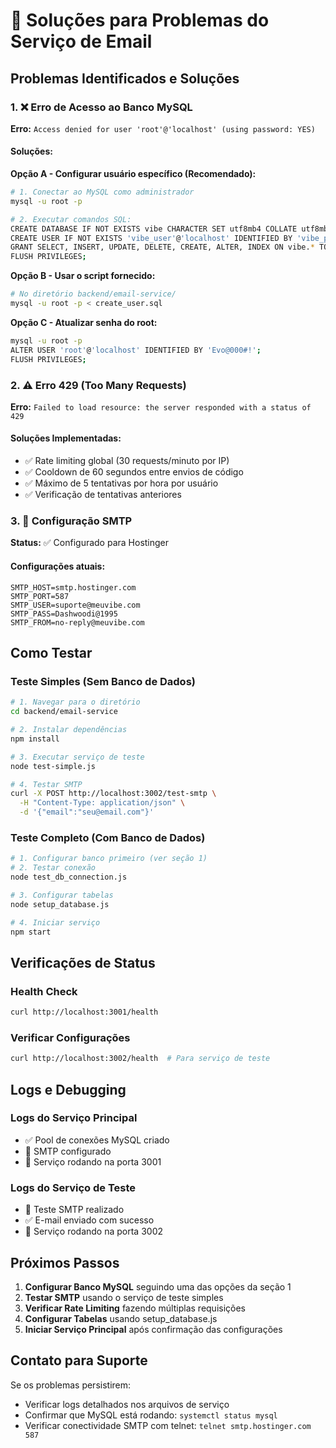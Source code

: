 # 🔧 Soluções para Problemas do Serviço de Email

## Problemas Identificados e Soluções

### 1. ❌ Erro de Acesso ao Banco MySQL
**Erro:** `Access denied for user 'root'@'localhost' (using password: YES)`

#### Soluções:

**Opção A - Configurar usuário específico (Recomendado):**
```bash
# 1. Conectar ao MySQL como administrador
mysql -u root -p

# 2. Executar comandos SQL:
CREATE DATABASE IF NOT EXISTS vibe CHARACTER SET utf8mb4 COLLATE utf8mb4_unicode_ci;
CREATE USER IF NOT EXISTS 'vibe_user'@'localhost' IDENTIFIED BY 'vibe_password';
GRANT SELECT, INSERT, UPDATE, DELETE, CREATE, ALTER, INDEX ON vibe.* TO 'vibe_user'@'localhost';
FLUSH PRIVILEGES;
```

**Opção B - Usar o script fornecido:**
```bash
# No diretório backend/email-service/
mysql -u root -p < create_user.sql
```

**Opção C - Atualizar senha do root:**
```bash
mysql -u root -p
ALTER USER 'root'@'localhost' IDENTIFIED BY 'Evo@000#!';
FLUSH PRIVILEGES;
```

### 2. ⚠️ Erro 429 (Too Many Requests)
**Erro:** `Failed to load resource: the server responded with a status of 429`

#### Soluções Implementadas:
- ✅ Rate limiting global (30 requests/minuto por IP)
- ✅ Cooldown de 60 segundos entre envios de código
- ✅ Máximo de 5 tentativas por hora por usuário
- ✅ Verificação de tentativas anteriores

### 3. 📧 Configuração SMTP
**Status:** ✅ Configurado para Hostinger

#### Configurações atuais:
```
SMTP_HOST=smtp.hostinger.com
SMTP_PORT=587
SMTP_USER=suporte@meuvibe.com
SMTP_PASS=Dashwoodi@1995
SMTP_FROM=no-reply@meuvibe.com
```

## Como Testar

### Teste Simples (Sem Banco de Dados)
```bash
# 1. Navegar para o diretório
cd backend/email-service

# 2. Instalar dependências
npm install

# 3. Executar serviço de teste
node test-simple.js

# 4. Testar SMTP
curl -X POST http://localhost:3002/test-smtp \
  -H "Content-Type: application/json" \
  -d '{"email":"seu@email.com"}'
```

### Teste Completo (Com Banco de Dados)
```bash
# 1. Configurar banco primeiro (ver seção 1)
# 2. Testar conexão
node test_db_connection.js

# 3. Configurar tabelas
node setup_database.js

# 4. Iniciar serviço
npm start
```

## Verificações de Status

### Health Check
```bash
curl http://localhost:3001/health
```

### Verificar Configurações
```bash
curl http://localhost:3002/health  # Para serviço de teste
```

## Logs e Debugging

### Logs do Serviço Principal
- ✅ Pool de conexões MySQL criado
- 📧 SMTP configurado
- 🚀 Serviço rodando na porta 3001

### Logs do Serviço de Teste
- 🧪 Teste SMTP realizado
- ✅ E-mail enviado com sucesso
- 🚀 Serviço rodando na porta 3002

## Próximos Passos

1. **Configurar Banco MySQL** seguindo uma das opções da seção 1
2. **Testar SMTP** usando o serviço de teste simples
3. **Verificar Rate Limiting** fazendo múltiplas requisições
4. **Configurar Tabelas** usando setup_database.js
5. **Iniciar Serviço Principal** após confirmação das configurações

## Contato para Suporte

Se os problemas persistirem:
- Verificar logs detalhados nos arquivos de serviço
- Confirmar que MySQL está rodando: `systemctl status mysql`
- Verificar conectividade SMTP com telnet: `telnet smtp.hostinger.com 587`
